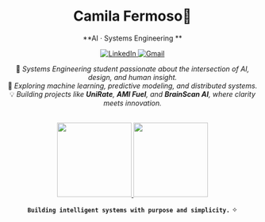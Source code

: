 <div align="center">

<h1> Camila Fermoso💫</h1>  

**AI · Systems Engineering **  

<a href="https://linkedin.com/in/camilafermoso" target="_blank" rel="noopener noreferrer">
  <img alt="LinkedIn" src="https://img.shields.io/badge/LinkedIn-252B42.svg?style=for-the-badge&logo=linkedin&logoColor=EDEFF2" />
</a>

<a href="mailto:cfermoso04@gmail.com" target="_blank" rel="noopener noreferrer">
  <img alt="Gmail" src="https://img.shields.io/badge/Gmail-252B42.svg?style=for-the-badge&logo=gmail&logoColor=EDEFF2" />
</a>

🌱 *Systems Engineering student passionate about the intersection of AI, design, and human insight.*  
🧠 *Exploring machine learning, predictive modeling, and distributed systems.*  
💡 *Building projects like **UniRate**, **AMI Fuel**, and **BrainScan AI**, where clarity meets innovation.*  

<br>

<a href="https://github.com/camifermoso">
  <img height=150 src="https://github-readme-stats.vercel.app/api?username=camifermoso&theme=default&hide_border=false&border_color=EAEAEA&title_color=111&text_color=333&icon_color=111&bg_color=FFFFFF" />
</a>

<a href="https://github.com/camifermoso">
  <img height=150 src="https://github-readme-stats.vercel.app/api/top-langs/?username=camifermoso&layout=compact&theme=default&hide_border=false&border_color=EAEAEA&title_color=111&text_color=333&bg_color=FFFFFF" />
</a>

<br>

**`Building intelligent systems with purpose and simplicity.`** ✧  

</div>


